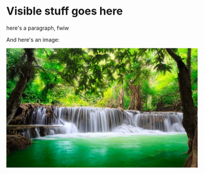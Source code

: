 <!DOCTYPE html>
<html lang="en">
<head>
    <meta charset="UTF-8">
    <title>My title</title>
 
</head>
<body>
      <h1>Visible stuff goes here</h1>
    <p>here's a paragraph, fwiw </p>
    <div>
        <p>And here's an image:</p>
        <img src="1.jpg" alt="Nature">
    </div> 
</body>
</html>

